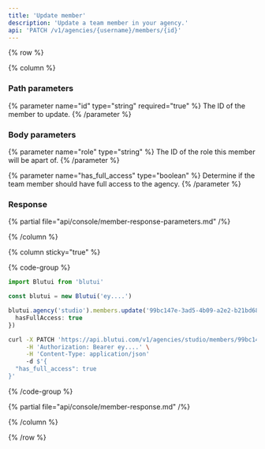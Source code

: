 ```yaml
---
title: 'Update member'
description: 'Update a team member in your agency.'
api: 'PATCH /v1/agencies/{username}/members/{id}'
---
```


{% row %}

{% column %}
### Path parameters

{% parameter name="id" type="string" required="true" %}
The ID of the member to update.
{% /parameter %}

### Body parameters

{% parameter name="role" type="string" %}
The ID of the role this member will be apart of.
{% /parameter %}

{% parameter name="has_full_access" type="boolean" %}
Determine if the team member should have full access to the agency.
{% /parameter %}

### Response

{% partial file="api/console/member-response-parameters.md" /%}

{% /column %}

{% column sticky="true" %}

{% code-group %}

```ts {% process=false filename="Node.js" %}
import Blutui from 'blutui'

const blutui = new Blutui('ey....')

blutui.agency('studio').members.update('99bc147e-3ad5-4b09-a2e2-b21bd680ad05', {
  hasFullAccess: true
})
```

```bash {% process=false filename="cURL" %}
curl -X PATCH 'https://api.blutui.com/v1/agencies/studio/members/99bc147e-3ad5-4b09-a2e2-b21bd680ad05' \
     -H 'Authorization: Bearer ey....' \
     -H 'Content-Type: application/json'
     -d $'{
  "has_full_access": true
}'
```

{% /code-group %}

{% partial file="api/console/member-response.md" /%}

{% /column %}

{% /row %}
